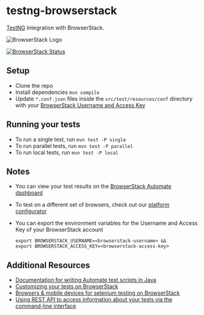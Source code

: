 # testng-browserstack

[TestNG](http://testng.org) Integration with BrowserStack.

![BrowserStack Logo](https://d98b8t1nnulk5.cloudfront.net/production/images/layout/logo-header.png?1469004780)

[![BrowserStack Status](https://www.browserstack.com/automate/badge.svg?badge_key=TTh5YXVzYlBieXBhWHR4aTlvZzBrOEVPNWkzazg2SkU5eWlnNGNwdVhhdz0tLXF6MEU1YjR0NVB3bUkzNVFGd1c3Vmc9PQ==--a1d233bbbce9b8c30d34b0029c9f03264e8d7868)](https://www.browserstack.com/automate/public-build/<badge_key>)

## Setup

* Clone the repo
* Install dependencies `mvn compile`
* Update `*.conf.json` files inside the `src/test/resources/conf` directory with your [BrowserStack Username and Access Key](https://www.browserstack.com/accounts/settings)

## Running your tests

- To run a single test, run `mvn test -P single`
- To run parallel tests, run `mvn test -P parallel`
- To run local tests, run `mvn test -P local`

## Notes
* You can view your test results on the [BrowserStack Automate dashboard](https://www.browserstack.com/automate)
* To test on a different set of browsers, check out our [platform configurator](https://www.browserstack.com/automate/java#setting-os-and-browser)
* You can export the environment variables for the Username and Access Key of your BrowserStack account

  ```
  export BROWSERSTACK_USERNAME=<browserstack-username> &&
  export BROWSERSTACK_ACCESS_KEY=<browserstack-access-key>
  ```
## Additional Resources
* [Documentation for writing Automate test scripts in Java](https://www.browserstack.com/automate/java)
* [Customizing your tests on BrowserStack](https://www.browserstack.com/automate/capabilities)
* [Browsers & mobile devices for selenium testing on BrowserStack](https://www.browserstack.com/list-of-browsers-and-platforms?product=automate)
* [Using REST API to access information about your tests via the command-line interface](https://www.browserstack.com/automate/rest-api)
